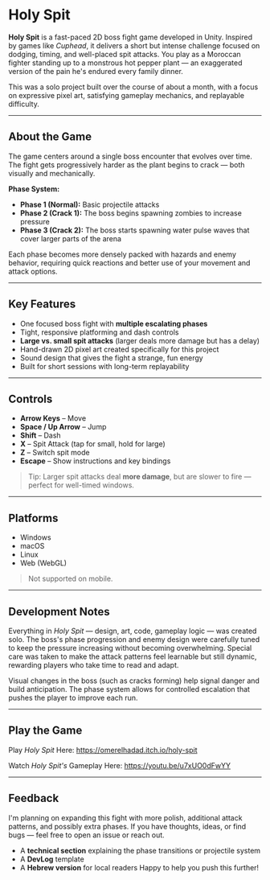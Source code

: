 # Holy Spit

**Holy Spit** is a fast-paced 2D boss fight game developed in Unity. Inspired by games like *Cuphead*, it delivers a short but intense challenge focused on dodging, timing, and well-placed spit attacks. You play as a Moroccan fighter standing up to a monstrous hot pepper plant — an exaggerated version of the pain he's endured every family dinner.

This was a solo project built over the course of about a month, with a focus on expressive pixel art, satisfying gameplay mechanics, and replayable difficulty.

---

## About the Game

The game centers around a single boss encounter that evolves over time. The fight gets progressively harder as the plant begins to crack — both visually and mechanically.

**Phase System:**

* **Phase 1 (Normal):** Basic projectile attacks
* **Phase 2 (Crack 1):** The boss begins spawning zombies to increase pressure
* **Phase 3 (Crack 2):** The boss starts spawning water pulse waves that cover larger parts of the arena

Each phase becomes more densely packed with hazards and enemy behavior, requiring quick reactions and better use of your movement and attack options.

---

## Key Features

* One focused boss fight with **multiple escalating phases**
* Tight, responsive platforming and dash controls
* **Large vs. small spit attacks** (larger deals more damage but has a delay)
* Hand-drawn 2D pixel art created specifically for this project
* Sound design that gives the fight a strange, fun energy
* Built for short sessions with long-term replayability

---

## Controls

* **Arrow Keys** – Move
* **Space / Up Arrow** – Jump
* **Shift** – Dash
* **X** – Spit Attack (tap for small, hold for large)
* **Z** – Switch spit mode
* **Escape** – Show instructions and key bindings

> Tip: Larger spit attacks deal **more damage**, but are slower to fire — perfect for well-timed windows.

---

## Platforms

* Windows
* macOS
* Linux
* Web (WebGL)

> Not supported on mobile.

---

## Development Notes

Everything in *Holy Spit* — design, art, code, gameplay logic — was created solo. The boss's phase progression and enemy design were carefully tuned to keep the pressure increasing without becoming overwhelming. Special care was taken to make the attack patterns feel learnable but still dynamic, rewarding players who take time to read and adapt.

Visual changes in the boss (such as cracks forming) help signal danger and build anticipation. The phase system allows for controlled escalation that pushes the player to improve each run.

---

## Play the Game

Play *Holy Spit* Here:
https://omerelhadad.itch.io/holy-spit

Watch *Holy Spit's* Gameplay Here: 
https://youtu.be/u7xUO0dFwYY

---

## Feedback

I'm planning on expanding this fight with more polish, additional attack patterns, and possibly extra phases.
If you have thoughts, ideas, or find bugs — feel free to open an issue or reach out.



* A **technical section** explaining the phase transitions or projectile system
* A **DevLog** template
* A **Hebrew version** for local readers
  Happy to help you push this further!
